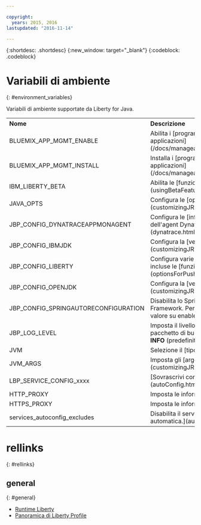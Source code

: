 ```yaml
---

copyright:
  years: 2015, 2016
lastupdated: "2016-11-14"

---
```


{:shortdesc: .shortdesc}
{:new_window: target="_blank"}
{:codeblock: .codeblock}


# Variabili di ambiente
{: #environment_variables}

Variabili di ambiente supportate da Liberty for Java.

<table>
<tr>
<th align="left">Nome</th>
<th align="left">Descrizione</th>
</tr>

<tr>
<td>BLUEMIX_APP_MGMT_ENABLE</td>
<td>Abilita i [programmi di utilità di Gestione applicazioni](/docs/manageapps/app_mng.html)</td>
</tr>

<tr>
<td>BLUEMIX_APP_MGMT_INSTALL</td>
<td>Installa i [programmi di utilità di Gestione applicazioni](/docs/manageapps/app_mng.html)</td>
</tr>

<tr>
<td>IBM_LIBERTY_BETA</td>
<td>Abilita le [funzioni beta Liberty/](usingBetaFeatures.html)</td>
</tr>

<tr>
<td>JAVA_OPTS</td>
<td>Configura le [opzioni Java](customizingJRE.html)</td>
</tr>

<tr>
<td>JBP_CONFIG_DYNATRACEAPPMONAGENT</td>
<td>Configura le [informazioni di ubicazione dell'agent Dynatrace](dynatrace.html#configuring_liberty_app)</td>
</tr>

<tr>
<td>JBP_CONFIG_IBMJDK </td>
<td>Configura la [versione IBM JRE](customizingJRE.html)</td>
</tr>

<tr>
<td>JBP_CONFIG_LIBERTY</td>
<td>Configura varie opzioni di runtime Liberty incluse le [funzioni per i file WAR o EAR](optionsForPushing.html#stand_alone_apps)</td>
</tr>

<tr>
<td>JBP_CONFIG_OPENJDK</td>
<td>Configura la [versione di OpenJDK](customizingJRE.html)</td>
</tr>

<tr>
<td>JBP_CONFIG_SPRINGAUTORECONFIGURATION </td>
<td>Disabilita lo Spring Auto-Reconfiguration Framework. Per disabilitare, imposta il valore su enabled: false. </td>
</tr>

<tr>
<td>JBP_LOG_LEVEL</td>
<td>Imposta il livello di registrazione del pacchetto di build. Valori possibili: <b>DEBUG</b>, <b>INFO</b> (predefinito), <b>WARN</b>, <b>ERROR</b> o <b>FATAL</b></td>
</tr>

<tr>
<td>JVM</td>
<td>Selezione il [tipo JRE](customizingJRE.html)</td>
</tr>

<tr>
<td>JVM_ARGS</td>
<td>Imposta gli [argomenti JVM](customizingJRE.html)</td>
</tr>

<tr>
<td>LBP_SERVICE_CONFIG_xxxx</td>
<td>[Sovrascrivi congiurazione del servizio](autoConfig.html#override_service_config)</td>
</tr>

<tr>
<td>HTTP_PROXY</td>
<td>Imposta le informazioni del server proxy</td>
</tr>

<tr>
<td>HTTPS_PROXY</td>
<td>Imposta le informazioni del server proxy</td>
</tr>

<tr>
<td>services_autoconfig_excludes</td>
<td>Disabilita il servizio di [configurazione automatica.](autoConfig.html#opting_out)</td>
</tr>
</table>

# rellinks
{: #rellinks}
## general
{: #general}
* [Runtime Liberty](index.html)
* [Panoramica di Liberty Profile](http://www-01.ibm.com/support/knowledgecenter/SSAW57_8.5.5/com.ibm.websphere.wlp.nd.doc/ae/cwlp_about.html)
